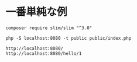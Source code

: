 
# 一番単純な例


```
composer require slim/slim "^3.0"
```


```
php -S localhost:8080 -t public public/index.php
```



```
http://localhost:8080/
http://localhost:8080/hello/1
```


